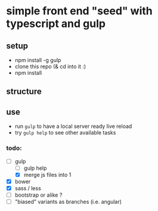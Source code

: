 # simple front end "seed" with typescript and gulp

## setup

- npm install -g gulp
- clone this repo (& cd into it :)
- npm install


## structure

## use
- run `gulp` to have a local server ready live reload
- try `gulp help` to see other available tasks

### todo:
- [ ] gulp
	- [ ] gulp help
	- [x] merge js files into 1
- [x] bower
- [x] sass / less
- [ ] bootstrap or alike ?
- [ ] "biased" variants as branches (i.e. angular)